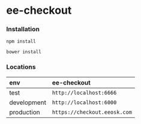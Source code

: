 ee-checkout
===

### Installation

`npm install`

`bower install`

### Locations

env | ee-checkout
:-------------|:------------------------
test          | `http://localhost:6666`
development   | `http://localhost:6000`
production    | `https://checkout.eeosk.com`
